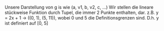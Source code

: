 Unsere Darstellung von g is wie (a, v1, b, v2, c, ...)
Wir stellen die lineare stückweise Funktion durch Tupel, die immer 2 Punkte enthalten, dar.
z.B. y = 2x + 1  -> ((0, 1), (5, 11)), wobei 0 und 5 die Definitionsgrenzen sind. D.h. y ist definiert auf [0, 5]
